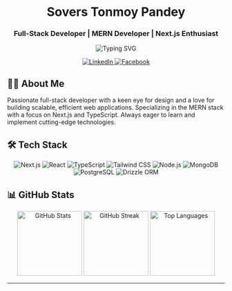<h1 align="center">Sovers Tonmoy Pandey</h1>
<h3 align="center">Full-Stack Developer | MERN Developer | Next.js Enthusiast</h3>

<p align="center">
  <img src="https://readme-typing-svg.herokuapp.com?font=Fira+Code&pause=1000&color=2E97F7&center=true&vCenter=true&width=435&lines=Building+modern+web+applications;Crafting+elegant+user+interfaces;Optimizing+backend+performance;Always+learning%2C+always+growing" alt="Typing SVG" />
</p>

<p align="center">
  <a href="https://linkedin.com/in/sovers-pandey" target="_blank">
    <img src="https://img.shields.io/badge/LinkedIn-0077B5?style=for-the-badge&logo=linkedin&logoColor=white" alt="LinkedIn" />
  </a>
  <a href="https://fb.com/sovers.t.pandey" target="_blank">
    <img src="https://img.shields.io/badge/Facebook-1877F2?style=for-the-badge&logo=facebook&logoColor=white" alt="Facebook" />
  </a>
</p>

## 👨‍💻 About Me

Passionate full-stack developer with a keen eye for design and a love for building scalable, efficient web applications. Specializing in the MERN stack with a focus on Next.js and TypeScript. Always eager to learn and implement cutting-edge technologies.

## 🛠️ Tech Stack

<p align="center">
  <img src="https://img.shields.io/badge/Next.js-000000?style=for-the-badge&logo=nextdotjs&logoColor=white" alt="Next.js" />
  <img src="https://img.shields.io/badge/React-20232A?style=for-the-badge&logo=react&logoColor=61DAFB" alt="React" />
  <img src="https://img.shields.io/badge/TypeScript-007ACC?style=for-the-badge&logo=typescript&logoColor=white" alt="TypeScript" />
  <img src="https://img.shields.io/badge/Tailwind_CSS-38B2AC?style=for-the-badge&logo=tailwind-css&logoColor=white" alt="Tailwind CSS" />
  <img src="https://img.shields.io/badge/Node.js-43853D?style=for-the-badge&logo=node.js&logoColor=white" alt="Node.js" />
  <img src="https://img.shields.io/badge/MongoDB-4EA94B?style=for-the-badge&logo=mongodb&logoColor=white" alt="MongoDB" />
  <img src="https://img.shields.io/badge/PostgreSQL-316192?style=for-the-badge&logo=postgresql&logoColor=white" alt="PostgreSQL" />
  <img src="https://img.shields.io/badge/Drizzle_ORM-000000?style=for-the-badge" alt="Drizzle ORM" />
</p>

## 📊 GitHub Stats

<div align="center">
  <img src="https://github-readme-stats.vercel.app/api?username=s0vers&show_icons=true&theme=react&hide_border=true" alt="GitHub Stats" height="150" />
  <img src="https://github-readme-streak-stats.herokuapp.com/?user=s0vers&theme=react&hide_border=true" alt="GitHub Streak" height="150" />
  <img src="https://github-readme-stats.vercel.app/api/top-langs/?username=s0vers&layout=compact&theme=react&hide_border=true" alt="Top Languages" height="150" />
</div>

------------
